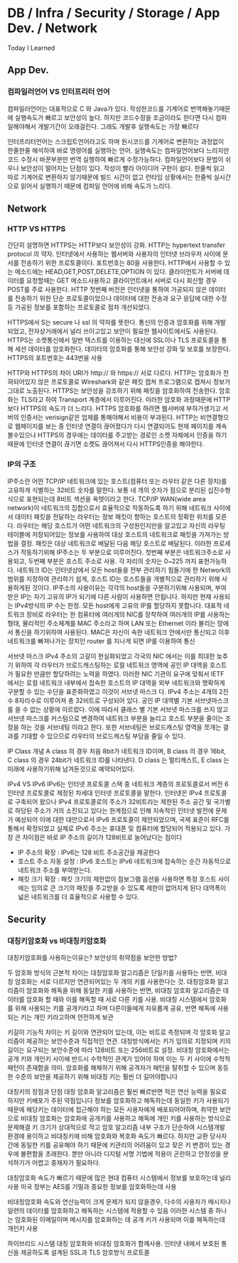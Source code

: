 # DB / Infra / Security / Storage / App Dev. / Network
Today I Learned

## App Dev.
### 컴파일러언어 VS 인터프리터 언어
컴파일러언어는 대표적으로 C 와 Java가 있다. 작성한코드를 기계어로 번역해놓기때문에 실행속도가 빠르고 보안성이 높다. 하지만 코드수정을 조금이라도 한다면 다시 컴파일해야해서 개발기간이 오래걸린다. 그래도 개발후 실행속도는 가장 빠르다

인터프리터언어는 스크립트언어라고도 하며 원시코드를 기계어로 변환하는 과정없이 한줄한줄 해석하여 바로 명령어를 실행하는 언어. 실행속도는 컴파일언어보다 느리지만 코드 수정시 바꾼부분만 번역 실행하여 빠르게 수정가능하다. 컴파일언어보다 문법이 쉬우나 보안성이 떨어지는 단점이 있다. 작성이 빨라 아이디어 구현이 쉽다. 한줄씩 읽고 따로 기계어로 변환하지 않기때문에 빌드 시간이 없고 런타임 상황에서는 한줄씩 실시간으로 읽어서 실행하기 때문에 컴파일 언어에 비해 속도가 느리다.

## Network
### HTTP VS HTTPS
간단히 설명하면 HTTPS는 HTTP보다 보안성이 강화. HTTP는 hypertext transfer protocol 의 약자. 인터넷에서 사용하는 웹서버와 사용자의 인터넷 브라우저 사이에 문서를 전송하기 위한 프로토콜이다. 포트번호는 80을 사용한다. HTTP에서 사용할 수 있는 메소드에는 HEAD,GET,POST,DELETE,OPTION 이 있다.
클라이언트가 서버에 데이터를 요청할때는 GET 메소드사용하고 클라이언트에서 서버로 다시 회신할 경우 POST를 주로 사용한다. HTTP 첫번째 버전은 인터넷을 통하여 가공되지 않은 데이터를 전송하기 위한 단순 프로토콜이었으나 데이터에 대한 전송과 요구 응답에 대한 수정 등 가공된 정보를 포함하는 프로토콜로 점차 개선되었다.

HTTPS에서 S는 secure 나 ssl 의 약자를 뜻한다. 통신의 인증과 암호화를 위해 개발되었고, 전자상거래에서 널리 쓰이고있고 보안이 필요한 웹사이트에서도 사용된다. HTTPS는 소켓통신에서 일반 텍스트를 이용하는 대신에 SSL이나 TLS 프로토콜을 통해 세션 데이터를 암호화한다. 데이터의 암호화를 통해 보안성 강화 및 보호를 보장한다.
HTTPS의 포트번호는 443번을 사용  

HTTP와 HTTPS의 차이
URI가 http:// 와 https:// 서로 다르다. HTTP는 암호화가 전혀되어있지 않은 프로토콜로 Wireshark와 같은 패킷 캡쳐 프로그램으로 캡쳐시 정보가 그대로 노출된다. HTTPS는 보안성을 강조하기 위해 패킷을 암호화하여 전송한다.
암호화는 TLS라고 하여 Transport 계층에서 이루어진다. 이러한 암호화 과정때문에 HTTP보다 HTTPS의 속도가 더 느리다. HTTPS 암호화를 하려면 웹서버에 부하가생기고 서버의 인증서는 verisign같은 업체를 통해야해서 비용이 부과된다.
HTTP는 비연결형으로 웹페이지를 보는 중 인터넷 연결이 끊어졌다가 다시 연결되어도 현재 페이지를 계속 볼수있으나 HTTPS의 경우에는 데이터를 주고받는 경로인 소켓 자체에서 인증을 하기때문에 인터넷 연결이 끊기면 소켓도 끊어져서 다시 HTTPS인증을 해야한다.

### IP의 구조
IP주소란 어떤 TCP/IP 네트워크에 있는 호스트(컴퓨터 또는 라우터 같은 다른 장치)를 고유하게 식별하는 32비트 숫자를 말한다. 보통 네 개의 숫자가 점으로 분리된 십진수형식으로 표현되는데 8비트 섹션을 옥텟이라고 한다. TCP/IP WAN(wide area network)이 네트워크의 집합으로서 효율적으로 작동하도록 하기 위해 네트워크 사이에서 데이터 패킷을 전달하는 라우터는 정보 패킷이 향하는 호스트의 정확한 위치를 모른다. 라우터는 해당 호스트가 어떤 네트워크의 구성원인지만을 알고있고 자신의 라우팅 테이블에 저장되어있는 정보를 사용하여 대상 호스트의 네트워크로 패킷을 가져가는 방법을 결정. 패킷은 대상 네트워크로 배달된 다음 해당 호스트로 배달된다. 이러한 프로세스가 작동하기위해 IP주소는 두 부분으로 이루어진다.
첫번째 부분은 네트워크주소로 사용되고, 두번째 부분은 호스트 주소로 사용. 각 자리의 숫자는 0~225 까지 표현가능하다. 네트워크 ID는 인터넷상에서 모든 host들을 전부 관리하기 힘들기에 한 Network의 범위를 지정하여 관리하기 쉽게, 호스트 ID는 호스트들을 개별적으로 관리하기 위해 사용하게된 것이다. IP주소의 사용이유는 각각의 host들을 구분하기위해 사용되며, 부여받은 IP는 자기 고유의 IP가 되기에 다른 사람이 사용하면 안됩니다. 하지만 현재 사용되는 IPv4방식의 IP 수는 한정. 모든 host에게 고유의 IP를 할당하지 못합니다. 대표적 네트워크 장비로 라우터는 한 컴퓨터에 여러개의 NIC를 장착하여 여러개의 IP를 사용하는 형태, 물리적인 주소체계를 MAC 주소라고 하며 LAN 또는 Ethernet 이라 불리는 망에서 통신을 하기위하여 사용된다. MAC은 자신이 속한 네트워크 안에서만 통신되고 이후 네트워크를 빠져나가는 장치인 router 를 지나게 되면 IP를 이용하여 통신

서브넷 마스크
IPv4 주소의 고갈이 현실화되었고 각국의 NIC 에서는 이를 최대한 늦추기 위하여 각 라우터가 브로드캐스팅하는 로컬 네트워크 영역에 공인 IP 대역을 호스트가 필요한 만큼만 할당하려는 노력을 하였다. 이러한 NIC 기관의 요구에 맞춰서 IETF 에서는 로컬 네트워크 내부에서 접속한 호스트의 IP 대역을 외부 네트워크와 명확하게 구분할 수 있는 수단을 표준화하였고 이것이 서브넷 마스크 다.
IPv4 주소는 4개의 2진수 8자리수로 이루어져 총 32비트로 구성되어 있다. 공인 IP 대역별 기본 서브넷마스크를 쓸 수 없는 상황에 이르렀다. 이에 따라서 클래스 별 기본 서브넷 마스크를 쓰지 않고 서브넷 마스크를 커스텀으로 변경하여 네트워크 부분을 늘리고 호스트 부분을 줄이는 조정을 하는 것을 서브네팅 이라고 한다. 또한 서브네팅은 브로드캐스팅 영역을 쪼개는 결과를 기대할 수 있으므로 라우터의 브로드캐스팅 부담을 줄일 수 있다. 

IP Class 개념
A class 의 경우 처음 8bit가 네트워크 ID이며, B class 의 경우 16bit, C class 의 경우 24bit가 네트워크 ID를 나타낸다.
D class 는 멀티캐스트, E class 는 미래에 사용하기위해 남겨둔것으로 예약되어있다.

IPv4 VS IPv6
IPv6는 인터넷 프로토콜 스택 중 네트워크 계층의 프로토콜로서 버전 6 인터넷 프로토콜로 제정된 차세대 인터넷 프로토콜을 말한다. 인터넷은 IPv4 프로토콜로 구축되어 왔으나 IPv4 프로토콜로의 주소가 32비트라는 제한된 주소 공간 및 국가별로 하당된 주소가 거의 소진되고 있다는 한계점으로 인해 지속적인 인터넷 발전에 문제가 예상되어 이에 대한 대안으로서 IPv6 프로토콜이 제안되었으며, 국제 표준이 RFC를 통해서 확정되었고 실제로 IPv6 주소는 휴대폰 및 컴퓨터에 할당되어 적용되고 있다.
가장 큰 차이점은 바로 IP 주소의 길이가 128비트로 늘어났다는 점이다 
- IP 주소의 확장 : IPv6는 128 비트 주소공간을 제공한다
- 호스트 주소 자동 설정 : IPv6 호스트는 IPv6 네트워크에 접속하는 순간 자동적으로 네트워크 주소를 부여받는다.
- 패킷 크기 확장 : 패킷 크기의 제한없이 점보그램 옵션을 사용하면 특정 호스트 사이에는 임의로 큰 크기의 패킷을 주고받을 수 있도록 제한이 없어지게 된다 대역폭이 넓은 네트워크를 더 효율적으로 사용할 수 있다.


## Security
### 대칭키암호화 vs 비대칭키암호화
대칭키암호화를 사용하는이유는? 보안상의 취약점을 보안한 방법?

두 암호화 방식의 근본적 차이는 대칭암호화 알고리즘은 단일키를 사용하는 반면, 비대칭 암호화는 서로 다르지만 연관되어있는 두 개의 키를 사용한다는 것. 대칭암호화 알고리즘이 암호화와 해독을 위해 동일한 키를 사용하는 반면, 비대칭 암호화 알고리즘은 데이터를 암호화 할 때와 이를 해독할 때 서로 다른 키를 사용. 비대칭 시스템에서 암호화를 위해 사용되는 키를 공개키라고 하며 다른이들에게 자유롭게 공유, 반면 해독에 사용되는 키는 개인 키라고하며 안전하게 보관

키길이 
기능적 차이는 키 길이와 연관되어 있는데, 이는 비트로 측정되며 각 암호화 알고리즘이 제공하는 보안수준과 직접적인 연관. 대칭방식에서는 키가 임의로 지정되며 키의 길이는 요구되는 보안수준에 따라 128비트 또는 256비트로 설정. 비대칭 암호화에서는 공개 키와 개인키 사이에 반드시 수학적인 관계가 있어야 하며 이는 두 키 사이에 수학적 패턴이 존재함을 의미. 암호화를 해체하기 위해 공격자가 패턴을 탈취할 수 있으며 동등한 수준의 보안을 제공하기 위해 비대칭 키는 훨씬 더 길어야합니다

대칭키의 장점과 단점 
대칭 암호화 알고리즘은 훨씬 빠르반면 적은 연산 능력을 필요로 하지만 키배포가 주된 약점입니다 정보를 암호화하고 해독하는데 동일한 키가 사용되기 때문에 해당키는 데이터에 접근해야 하는 모든 사용자에게 배포되어야하며, 취약한 보안으로 비대칭 암호화는 암호화에 공개키를 사용하고 해독에 개인 키를 사용하는 방식으로 문제해결
키 크기가 상대적으로 작고 암호 알고리즘 내부 구조가 단순하여 시스템개발 환경에 용이하고 비대칭키에 비해 암호화와 복호화 속도가 빠르다. 하지만 교환 당사자간에 동일한 키를 공유해야 하기 때문에 키관리의 어려움이 있고 잦은 키 변경이 있는 경우에 불편함을 초래한다. 뿐만 아니라 디지털 서명 기법에 적용이 곤란하고 안정성을 분석하기가 어렵고 중재자가 필요하다.

대칭암호화
속도가 빠르기 때문에 많은 현대 컴퓨터 시스템에서 정보를 보호하는데 널리사용 미국 정부는 AES를 기밀과 중요한 정보를 암호화하는데 사용

비대칭암호화
속도와 연산능력이 크게 문제가 되지 않을경우, 다수의 사용자가 메시지나 일련의 데이터를 암호화하고 해독하는 시스템에 적용할 수 있음 이러한 시스템 중 하나는 암호화된 이메일이며 메시지를 암호화하는 데 공개 키가 사용되며 이를 해독하는데 개인키 사용

하이브리드 시스템
대칭 암호화와 비대칭 암호화가 함께사용. 인터넷 내에서 보호된 통신을 제공하도록 설계된 SSL과 TLS 암호방식 프로토콜


























